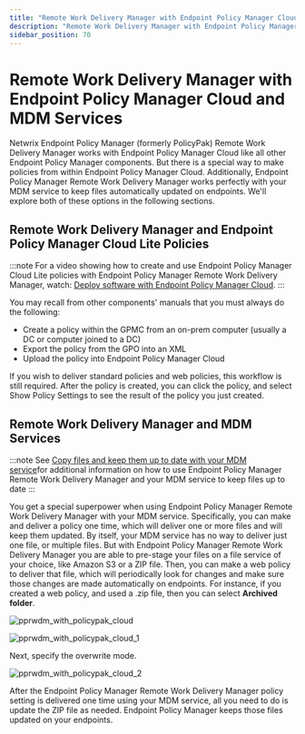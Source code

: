 ```yaml
---
title: "Remote Work Delivery Manager with Endpoint Policy Manager Cloud and MDM Services"
description: "Remote Work Delivery Manager with Endpoint Policy Manager Cloud and MDM Services"
sidebar_position: 70
---
```


# Remote Work Delivery Manager with Endpoint Policy Manager Cloud and MDM Services

Netwrix Endpoint Policy Manager (formerly PolicyPak) Remote Work Delivery Manager works with
Endpoint Policy Manager Cloud like all other Endpoint Policy Manager components. But there is a
special way to make policies from within Endpoint Policy Manager Cloud. Additionally, Endpoint
Policy Manager Remote Work Delivery Manager works perfectly with your MDM service to keep files
automatically updated on endpoints. We'll explore both of these options in the following sections.

## Remote Work Delivery Manager and Endpoint Policy Manager Cloud Lite Policies

:::note
For a video showing how to create and use Endpoint Policy Manager Cloud Lite policies with
Endpoint Policy Manager Remote Work Delivery Manager, watch:
[Deploy software with Endpoint Policy Manager Cloud](/docs/endpointpolicymanager/components/remoteworkdeliverymanager/videos/methods/cloud.md).
:::


You may recall from other components' manuals that you must always do the following:

- Create a policy within the GPMC from an on-prem computer (usually a DC or computer joined to a DC)
- Export the policy from the GPO into an XML
- Upload the policy into Endpoint Policy Manager Cloud

If you wish to deliver standard policies and web policies, this workflow is still required. After
the policy is created, you can click the policy, and select Show Policy Settings to see the result
of the policy you just created.

## Remote Work Delivery Manager and MDM Services

:::note
See
[Copy files and keep them up to date with your MDM service](/docs/endpointpolicymanager/components/remoteworkdeliverymanager/videos/methods/mdm.md)for additional
information on how to use Endpoint Policy Manager Remote Work Delivery Manager and your MDM service
to keep files up to date
:::


You get a special superpower when using Endpoint Policy Manager Remote Work Delivery Manager with
your MDM service. Specifically, you can make and deliver a policy one time, which will deliver one
or more files and will keep them updated. By itself, your MDM service has no way to deliver just one
file, or multiple files. But with Endpoint Policy Manager Remote Work Delivery Manager you are able
to pre-stage your files on a file service of your choice, like Amazon S3 or a ZIP file. Then, you
can make a web policy to deliver that file, which will periodically look for changes and make sure
those changes are made automatically on endpoints. For instance, if you created a web policy, and
used a .zip file, then you can select **Archived folder**.

![pprwdm_with_policypak_cloud](/images/endpointpolicymanager/remoteworkdelivery/pprwdm_with_endpointpolicymanager_cloud.webp)

![pprwdm_with_policypak_cloud_1](/images/endpointpolicymanager/remoteworkdelivery/pprwdm_with_endpointpolicymanager_cloud_1.webp)

Next, specify the overwrite mode.

![pprwdm_with_policypak_cloud_2](/images/endpointpolicymanager/remoteworkdelivery/pprwdm_with_endpointpolicymanager_cloud_2.webp)

After the Endpoint Policy Manager Remote Work Delivery Manager policy setting is delivered one time
using your MDM service, all you need to do is update the ZIP file as needed. Endpoint Policy Manager
keeps those files updated on your endpoints.
